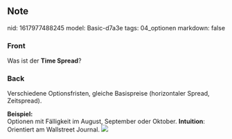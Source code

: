 ## Note
nid: 1617977488245
model: Basic-d7a3e
tags: 04_optionen
markdown: false

### Front
Was ist der <b>Time Spread</b>?

### Back
Verschiedene Optionsfristen, gleiche Basispreise (horizontaler
Spread, Zeitspread).
<div>
  <b>Beispiel:</b>
</div>
<div>Optionen mit Fälligkeit im August, September oder Oktober.
<b>Intuition</b>: Orientiert am Wallstreet Journal. <img src= 
"paste-2e51acdb7b8bb41e7e79fd50ab5bcc82d8e2e6ec.jpg"></div>

